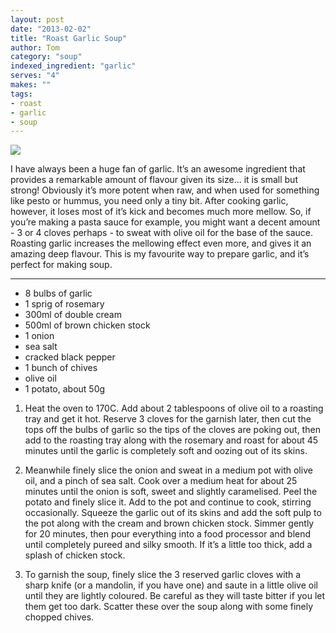 ```yaml
---
layout: post
date: "2013-02-02"
title: "Roast Garlic Soup"
author: Tom
category: "soup"
indexed_ingredient: "garlic"
serves: "4"
makes: ""
tags:
- roast
- garlic
- soup
---
```

<img src="https://s3.eu-west-2.amazonaws.com/grubdaily/roast_garlic_soup.jpg" />

I have always been a huge fan of garlic. It’s an awesome ingredient that provides a remarkable amount of flavour given its size… it is small but strong! Obviously it’s more potent when raw, and when used for something like pesto or hummus, you need only a tiny bit. After cooking garlic, however, it loses most of it’s kick and becomes much more mellow. So, if you’re making a pasta sauce for example, you might want a decent amount - 3 or 4 cloves perhaps - to sweat with olive oil for the base of the sauce. Roasting garlic increases the mellowing effect even more, and gives it an amazing deep flavour. This is my favourite way to prepare garlic, and it’s perfect for making soup.

---
* 8 bulbs of garlic
* 1 sprig of rosemary
* 300ml of double cream
* 500ml of brown chicken stock
* 1 onion
* sea salt
* cracked black pepper
* 1 bunch of chives
* olive oil
* 1 potato, about 50g

1. Heat the oven to 170C. Add about 2 tablespoons of olive oil to a roasting tray and get it hot. Reserve 3 cloves for the garnish later, then cut the tops off the bulbs of garlic so the tips of the cloves are poking out, then add to the roasting tray along with the rosemary and roast for about 45 minutes until the garlic is completely soft and oozing out of its skins.

2. Meanwhile finely slice the onion and sweat in a medium pot with olive oil, and a pinch of sea salt. Cook over a medium heat for about 25 minutes until the onion is soft, sweet and slightly caramelised. Peel the potato and finely slice it. Add to the pot and continue to cook, stirring occasionally. Squeeze the garlic out of its skins and add the soft pulp to the pot along with the cream and brown chicken stock. Simmer gently for 20 minutes, then pour everything into a food processor and blend until completely pureed and silky smooth. If it’s a little too thick, add a splash of chicken stock.

3. To garnish the soup, finely slice the 3 reserved garlic cloves with a sharp knife (or a mandolin, if you have one) and saute in a little olive oil until they are lightly coloured. Be careful as they will taste bitter if you let them get too dark. Scatter these over the soup along with some finely chopped chives.
